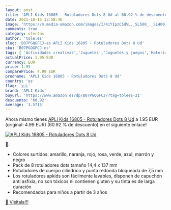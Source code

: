 ```yaml
---
layout: post
title: 'APLI Kids 16805 - Rotuladores Dots 8 Ud al 60.92 % de descuento'
date: 2021-10-15 13:58:46
image: 'https://m.media-amazon.com/images/I/41YIpzC5dVL._SL500_._SL400_.jpg'
comments: true
category: ofertas
author: 'tole.es'
slug: 'B07PGQGFCJ-es APLI Kids 16805 - Rotuladores Dots 8 Ud'
sku: 'B07PGQGFCJ-es'
tags: [ 'Actividades creativas','Juguetes','Juguetes y juegos','Material de escritura y dibujo para niños','Rotuladores de colores para niños','apli','apli kids','rotuladores', ]
actualPrice: 1.95 EUR
currency: EUR
price: 1.95
comparePrice: 4.99 EUR
prodname: 'APLI Kids 16805 - Rotuladores Dots 8 Ud'
country: 'es'
flag: '🇪🇸'
brand: 'APLI Kids'
buyurl: 'https://www.amazon.es/dp/B07PGQGFCJ/?tag=tolees-21'
descuento: '60.92'
average: '3.5715'
---
```


Ahora mismo tienes [APLI Kids 16805 - Rotuladores Dots 8 Ud](https://www.amazon.es/dp/B07PGQGFCJ/?tag=tolees-21) a 1.95 EUR (original: 4.99 EUR) (60.92 %  de descuento) en el siguiente enlace!

[![APLI Kids 16805 - Rotuladores Dots 8 Ud](https://m.media-amazon.com/images/I/41YIpzC5dVL._SL500_._SL400_.jpg)](https://www.amazon.es/dp/B07PGQGFCJ/?tag=tolees-21)

🔎:

- Colores surtidos: amarillo, naranja, rojo, rosa, verde, azul, marrón y negro
- Pack de 8 rotuladores dots tamaño 14,4 x 137 mm
- Rotuladores de cuerpo cilíndrico y punta redonda bloqueada de 7,5 mm
- Los rotuladores apkids son fácilmente lavables, disponen de capuchón anti asfixia, no son tóxicos ni contienen gluten y su tinta es de larga duración
- Recomendados para niños a partir de 3 años

[🛒 Visítala!!!](https://www.amazon.es/dp/B07PGQGFCJ/?tag=tolees-21)
